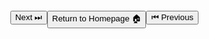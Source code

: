 <a style="float:right; margin-top: 30px"
 href='./2D-Array.md'>
<button>⏮ Previous</button>
</a>
<a style="float: right; margin-top:30px"
 href='../../README.md'>
<button>Return to Homepage 🏠</button>
</a>
<a style="float:right; margin-top: 30px"
 href='./Linked List.md'>
<button>Next ⏭</button>
</a>
